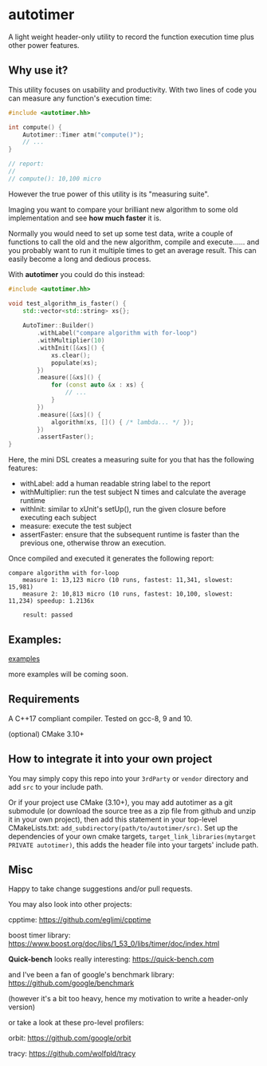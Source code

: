 # autotimer

A light weight header-only utility to record the function execution time plus other power features.

## Why use it?

This utility focuses on usability and productivity. With two lines of code you can measure
any function's execution time:

```c++
#include <autotimer.hh>

int compute() {
    Autotimer::Timer atm("compute()");
    // ...
}

// report:
// 
// compute(): 10,100 micro
```

However the true power of this utility is its "measuring suite".

Imaging you want to compare your brilliant new algorithm to some
old implementation and see **how much faster** it is.

Normally you would need to set up some test data, write a couple of functions
to call the old and the new algorithm, compile and execute...... and you
probably want to run it multiple times to get an average result. This
can easily become a long and dedious process. 

With **autotimer** you could do this instead:

```c++
#include <autotimer.hh>

void test_algorithm_is_faster() {
    std::vector<std::string> xs{};
    
    AutoTimer::Builder()
        .withLabel("compare algorithm with for-loop")
        .withMultiplier(10)
        .withInit([&xs]() { 
            xs.clear();
            populate(xs);
        })
        .measure([&xs]() {
            for (const auto &x : xs) {
                // ...
            } 
        })
        .measure([&xs]() {
            algorithm(xs, []() { /* lambda... */ });
        })
        .assertFaster();
}
```

Here, the mini DSL creates a measuring suite for you that has the following
features:

- withLabel: add a human readable string label to the report
- withMultiplier: run the test subject N times and calculate the average runtime
- withInit: similar to xUnit's setUp(), run the given closure before executing each subject
- measure: execute the test subject
- assertFaster: ensure that the subsequent runtime is faster than the previous one, otherwise throw an execution.

Once compiled and executed it generates the following report:

```text
compare algorithm with for-loop
    measure 1: 13,123 micro (10 runs, fastest: 11,341, slowest: 15,981)
    measure 2: 10,813 micro (10 runs, fastest: 10,100, slowest: 11,234) speedup: 1.2136x
    
    result: passed
```

## Examples:

[examples](./examples)

more examples will be coming soon.

## Requirements

A C++17 compliant compiler. Tested on gcc-8, 9 and 10.

(optional) CMake 3.10+

## How to integrate it into your own project

You may simply copy this repo into your `3rdParty` or `vendor` directory and add `src` to your include path.

Or if your project use CMake (3.10+), you may add autotimer as a git submodule (or download the source tree as a zip
file from github and unzip it in your own project), then add this statement in your top-level CMakeLists.txt: 
`add_subdirectory(path/to/autotimer/src)`. Set up the dependencies of your own cmake targets,
`target_link_libraries(mytarget PRIVATE autotimer)`, this adds the header file into your targets' include path.

## Misc

Happy to take change suggestions and/or pull requests.

You may also look into other projects:

cpptime: <https://github.com/eglimi/cpptime>

boost timer library: <https://www.boost.org/doc/libs/1_53_0/libs/timer/doc/index.html>

**Quick-bench** looks really interesting: <https://quick-bench.com>

and I've been a fan of google's benchmark library: <https://github.com/google/benchmark>

(however it's a bit too heavy, hence my motivation to write a header-only version)

or take a look at these pro-level profilers:

orbit: <https://github.com/google/orbit>

tracy: <https://github.com/wolfpld/tracy>

